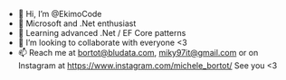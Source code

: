 - 👋 Hi, I’m @EkimoCode
- 👀 Microsoft and .Net enthusiast
- 🌱 Learning advanced .Net / EF Core patterns
- 💞️ I’m looking to collaborate with everyone <3
- 📫 Reach me at bortot@bludata.com, miky97it@gmail.com or on Instagram at https://www.instagram.com/michele_bortot/ 
See you <3
